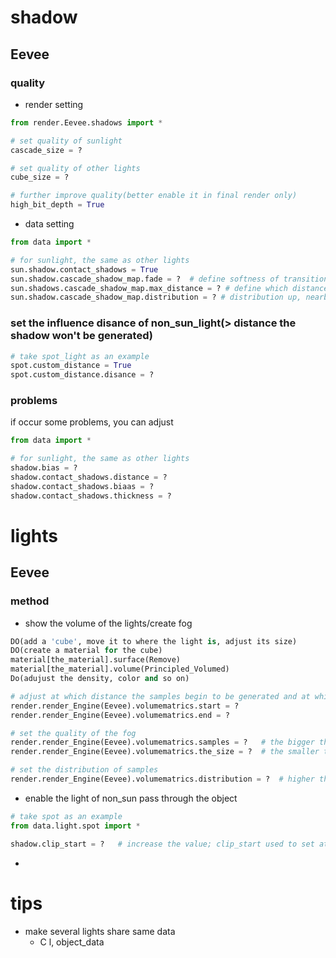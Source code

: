# shadow
## Eevee
### quality
- render setting
```python
from render.Eevee.shadows import *

# set quality of sunlight
cascade_size = ?

# set quality of other lights
cube_size = ?

# further improve quality(better enable it in final render only)
high_bit_depth = True
```
- data setting
```python
from data import *

# for sunlight, the same as other lights
sun.shadow.contact_shadows = True
sun.shadow.cascade_shadow_map.fade = ?	# define softness of transition of shadows when the zoom changes
sun.shadows.cascade_shadow_map.max_distance = ?	# define which distance the shadows begin to be not intact
sun.shadow.cascade_shadow_map.distribution = ? # distribution up, nearby shadow better, shadow in the distance worse
```
### set the influence disance of non_sun_light(> distance the shadow won't be generated)
```python
# take spot_light as an example
spot.custom_distance = True
spot.custom_distance.disance = ?
```

### problems
if occur some problems, you can adjust
```python
from data import *

# for sunlight, the same as other lights
shadow.bias = ?
shadow.contact_shadows.distance = ?
shadow.contact_shadows.biaas = ?
shadow.contact_shadows.thickness = ?
```

# lights
## Eevee
### method
- show the volume of the lights/create fog
```python
DO(add a 'cube', move it to where the light is, adjust its size)
DO(create a material for the cube)
material[the_material].surface(Remove)
material[the_material].volume(Principled_Volumed)
Do(adujust the density, color and so on)

# adjust at which distance the samples begin to be generated and at which distance samples won't been generated
render.render_Engine(Eevee).volumematrics.start = ?
render.render_Engine(Eevee).volumematrics.end = ?

# set the quality of the fog
render.render_Engine(Eevee).volumematrics.samples = ?	# the bigger the better;set the number of layers of the fog
render.render_Engine(Eevee).volumematrics.the_size = ?	# the smaller the better; set the quality of each layer

# set the distribution of samples
render.render_Engine(Eevee).volumematrics.distribution = ?	# higher the value is, the more of these samples will be distributed closer to the camera ; lower the value is, the more of them are evenly distributed across [start, end]
```
- enable the light of non_sun pass through the object
```python
# take spot as an example
from data.light.spot import *

shadow.clip_start = ?	# increase the value; clip_start used to set at which distance the light can be obstructed
```
- 

# tips
- make several lights share same data
	- C l, object_data

